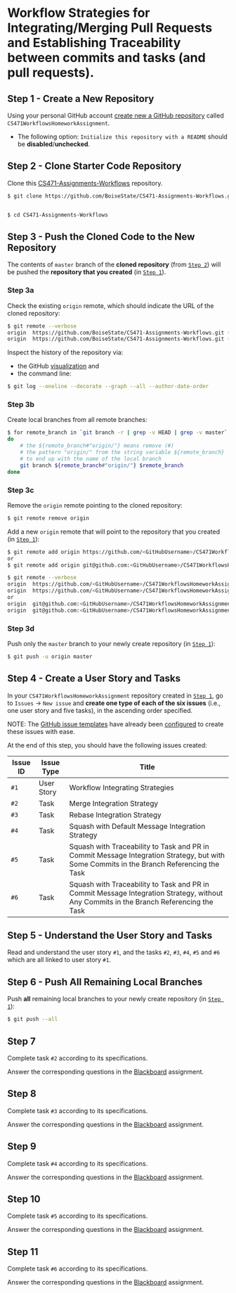 # Workflow Strategies for Integrating/Merging Pull Requests and Establishing Traceability between commits and tasks (and pull requests).

## Step 1 - Create a New Repository
Using your personal GitHub account [create new a GitHub repository](https://github.com/new) called `CS471WorkflowsHomeworkAssignment`.
- The following option: `Initialize this repository with a README` should be **disabled**/**unchecked**.

## Step 2 - Clone Starter Code Repository
Clone this [CS471-Assignments-Workflows](https://github.com/BoiseState/CS471-Assignments-Workflows) repository.

```bash
$ git clone https://github.com/BoiseState/CS471-Assignments-Workflows.git


$ cd CS471-Assignments-Workflows
```

## Step 3 - Push the Cloned Code to the New Repository
The contents of `master` branch of the **cloned repository** (from [`Step 2`](#step-2)) will be pushed the **repository that you created** (in [`Step 1`](#step-1)).

### Step 3a
Check the existing `origin` remote, which should indicate the URL of the cloned repository:
```bash
$ git remote --verbose
origin  https://github.com/BoiseState/CS471-Assignments-Workflows.git (fetch)
origin  https://github.com/BoiseState/CS471-Assignments-Workflows.git (push)
```

Inspect the history of the repository via:
- the GitHub [visualization](https://github.com/BoiseState/CS471-Assignments-Workflows/network) and
- the command line:
```bash
$ git log --oneline --decorate --graph --all --author-date-order
```

### Step 3b
Create local branches from all remote branches:
```bash
$ for remote_branch in `git branch -r | grep -v HEAD | grep -v master`
do
    # the ${remote_branch#"origin/"} means remove (#)
    # the pattern "origin/" from the string variable ${remote_branch}
    # to end up with the name of the local branch
    git branch ${remote_branch#"origin/"} $remote_branch
done
```

### Step 3c
Remove the `origin` remote pointing to the cloned repository:
```bash
$ git remote remove origin
```

Add a new `origin` remote that will point to the repository that you created (in [`Step 1`](#step-1)):
```bash
$ git remote add origin https://github.com/<GitHubUsername>/CS471WorkflowsHomeworkAssignment.git
or
$ git remote add origin git@github.com:<GitHubUsername>/CS471WorkflowsHomeworkAssignment.git

$ git remote --verbose
origin  https://github.com/<GitHubUsername>/CS471WorkflowsHomeworkAssignment.git (fetch)
origin  https://github.com/<GitHubUsername>/CS471WorkflowsHomeworkAssignment.git (push)
or
origin  git@github.com:<GitHubUsername>/CS471WorkflowsHomeworkAssignment.git (fetch)
origin  git@github.com:<GitHubUsername>/CS471WorkflowsHomeworkAssignment.git (push)
```

### Step 3d
Push only the `master` branch to your newly create repository (in [`Step 1`](#step-1)):

```bash
$ git push -u origin master
```

## Step 4 - Create a User Story and Tasks
In your `CS471WorkflowsHomeworkAssignment` repository created in [`Step 1`](#step-1), go to `Issues` -> `New issue` and **create one type of each of the six issues** (i.e., one user story and five tasks), in the ascending order specified.

NOTE: The [GitHub issue templates](https://help.github.com/en/github/building-a-strong-community/configuring-issue-templates-for-your-repository) have already been [configured](.github/ISSUE_TEMPLATE) to create these issues with ease.

At the end of this step, you should have the following issues created:

Issue ID | Issue Type | Title
-------- | ---------- | -----
`#1`     | User Story | Workflow Integrating Strategies
`#2`     | Task       | Merge Integration Strategy
`#3`     | Task       | Rebase Integration Strategy
`#4`     | Task       | Squash with Default Message Integration Strategy
`#5`     | Task       | Squash with Traceability to Task and PR in Commit Message Integration Strategy, but with Some Commits in the Branch Referencing the Task
`#6`     | Task       | Squash with Traceability to Task and PR in Commit Message Integration Strategy, without Any Commits in the Branch Referencing the Task

## Step 5 - Understand the User Story and Tasks
Read and understand the user story `#1`, and the tasks `#2`, `#3`, `#4`, `#5` and `#6` which are all linked to user story `#1`.

## Step 6 - Push All Remaining Local Branches
Push **all** remaining local branches to your newly create repository (in [`Step 1`](#step-1)):
```bash
$ git push --all
```

## Step 7
Complete task `#2` according to its specifications.

Answer the corresponding questions in the [Blackboard](https://blackboard.boisestate.edu/) assignment.

## Step 8
Complete task `#3` according to its specifications.

Answer the corresponding questions in the [Blackboard](https://blackboard.boisestate.edu/) assignment.

## Step 9
Complete task `#4` according to its specifications.

Answer the corresponding questions in the [Blackboard](https://blackboard.boisestate.edu/) assignment.

## Step 10
Complete task `#5` according to its specifications.

Answer the corresponding questions in the [Blackboard](https://blackboard.boisestate.edu/) assignment.

## Step 11
Complete task `#6` according to its specifications.

Answer the corresponding questions in the [Blackboard](https://blackboard.boisestate.edu/) assignment.
